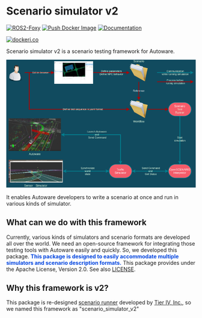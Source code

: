 # Scenario simulator v2

[![ROS2-Foxy](https://github.com/tier4/scenario_simulator_v2/actions/workflows/Build.yaml/badge.svg)](https://github.com/tier4/scenario_simulator_v2/actions/workflows/Build.yaml)
[![Push Docker Image](https://github.com/tier4/scenario_simulator_v2/actions/workflows/Docker.yaml/badge.svg)](https://github.com/tier4/scenario_simulator_v2/actions/workflows/Docker.yaml)
[![Documentation](https://github.com/tier4/scenario_simulator_v2/actions/workflows/Documentation.yaml/badge.svg)](https://github.com/tier4/scenario_simulator_v2/actions/workflows/Documentation.yaml)

[![dockeri.co](https://dockeri.co/image/tier4/scenario_simulator_v2)](https://hub.docker.com/r/tier4/scenario_simulator_v2)

Scenario simulator v2 is a scenario testing framework for Autoware.

![Scenario Testing Framework](image/what_is_scenario_testing_framework.png "what is scenario testing framework")

It enables Autoware developers to write a scenario at once and run in various kinds of simulator.  

## What can we do with this framework  
Currently, various kinds of simulators and scenario formats are developed all over the world.
We need an open-source framework for integrating those testing tools with Autoware easily and quickly.
So, we developed this package.
<font color="#065479E">__This package is designed to easily accommodate multiple simulators and scenario description formats.__</font>
This package provides under the Apache License, Version 2.0.
See also [LICENSE](LICENSE).

## Why this framework is v2?
This package is re-designed [scenario runner](https://github.com/tier4/scenario_runner.iv.universe) developed by [Tier IV, Inc.](https://tier4.jp/en/), so we named this framework as "scenario_simulator_v2"

